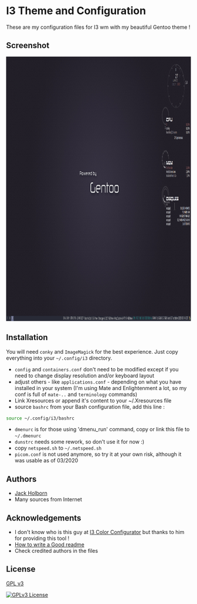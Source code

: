 
# I3 Theme and Configuration

These are my configuration files for I3 wm with my beautiful Gentoo theme !



## Screenshot

[<img src="i3-gentoo.png" width="1280" height="720">](i3-gentoo.png)
## Installation
You will need `conky` and `ImageMagick` for the best experience. Just copy everything into your `~/.config/i3` directory.
- `config` and `containers.conf` don't need to be modified except if you need to change display resolution and/or keyboard layout
- adjust others - like `applications.conf` - depending on what you have installed in your system (I'm using Mate and Enlightenment a lot, so my conf is full of `mate-..` and `terminology` commands)
- Link Xresources or append it's content to your ~/.Xresources file
- source `bashrc` from your Bash configuration file, add this line :
```bash 
source ~/.config/i3/bashrc
```
- `dmenurc` is for those using 'dmenu_run' command, copy or link this file to `~/.dmenurc`
- `dunstrc` needs some rework, so don't use it for now :)
- copy `netspeed.sh` to `~/.netspeed.sh`
- `picom.conf` is not used anymore, so try it at your own risk, although it was usable as of 03/2020
## Authors

- [Jack Holborn](https://github.com/Jack-Holborn)
- Many sources from Internet
## Acknowledgements

 - I don't know who is this guy at [I3 Color Configurator](https://wwiyoko.github.io/i3-color-configurator/) but thanks to him for providing this tool !
 - [How to write a Good readme](https://readme.so/fr/editor)
 - Check credited authors in the files
## License

[GPL v3](https://www.gnu.org/licenses/gpl-3.0.html#license-text)

[![GPLv3 License](https://img.shields.io/badge/License-GPL%20v3-yellow.svg)](https://www.gnu.org/licenses/gpl-3.0.html#license-text)
